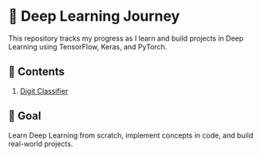 # 🧠 Deep Learning Journey

This repository tracks my progress as I learn and build projects in Deep Learning using TensorFlow, Keras, and PyTorch.

## 📂 Contents

1. [Digit Classifier](01_digit_classifier/)


## 🎯 Goal
Learn Deep Learning from scratch, implement concepts in code, and build real-world projects.
